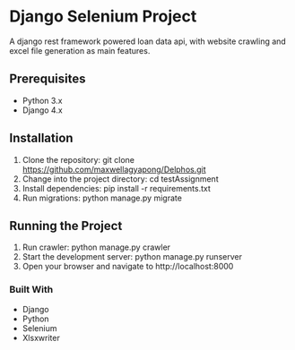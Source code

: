 # Django Selenium Project
A django rest framework powered loan data api, with website crawling and excel file generation as main features.

## Prerequisites

- Python 3.x
- Django 4.x

## Installation

1. Clone the repository: git clone https://github.com/maxwellagyapong/Delphos.git
2. Change into the project directory: cd testAssignment
3. Install dependencies: pip install -r requirements.txt
4. Run migrations: python manage.py migrate

## Running the Project

1. Run crawler: python manage.py crawler 
2. Start the development server: python manage.py runserver
3. Open your browser and navigate to http://localhost:8000

### Built With

- Django
- Python
- Selenium
- Xlsxwriter
